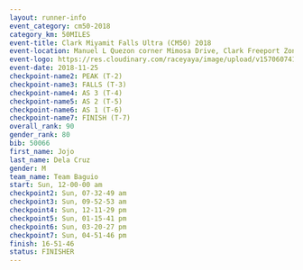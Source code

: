 ```yaml
---
layout: runner-info 
event_category: cm50-2018 
category_km: 50MILES 
event-title: Clark Miyamit Falls Ultra (CM50) 2018 
event-location: Manuel L Quezon corner Mimosa Drive, Clark Freeport Zone, Clark, Pampanga, Philippines 
event-logo: https://res.cloudinary.com/raceyaya/image/upload/v1570607412/logo/cm50_p8ydpq.jpg 
event-date: 2018-11-25 
checkpoint-name2: PEAK (T-2) 
checkpoint-name3: FALLS (T-3) 
checkpoint-name4: AS 3 (T-4) 
checkpoint-name5: AS 2 (T-5) 
checkpoint-name6: AS 1 (T-6) 
checkpoint-name7: FINISH (T-7) 
overall_rank: 90
gender_rank: 80
bib: 50066
first_name: Jojo
last_name: Dela Cruz
gender: M
team_name: Team Baguio
start: Sun, 12-00-00 am
checkpoint2: Sun, 07-32-49 am
checkpoint3: Sun, 09-52-53 am
checkpoint4: Sun, 12-11-29 pm
checkpoint5: Sun, 01-15-41 pm
checkpoint6: Sun, 03-20-27 pm
checkpoint7: Sun, 04-51-46 pm
finish: 16-51-46
status: FINISHER
---
```

